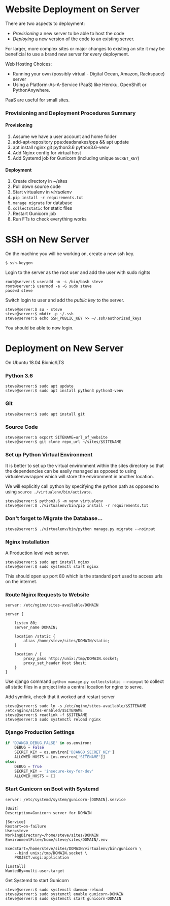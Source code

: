 Website Deployment on Server
============================
 
There are two aspects to deployment:
 
* _Provisioning_ a new server to be able to host the code
* _Deploying_  a new version of the code to an existing server.
 
For larger, more complex sites or major changes to existing an site it may be beneficial to use a brand new server for every deployment.
 
Web Hosting Choices:
 
* Running your own (possibly virtual - Digital Ocean, Amazon, Rackspace) server
* Using a Platform-As-A-Service (PaaS) like Heroku, OpenShift or PythonAnywhere.
 
PaaS are useful for small sites.
 
### Provisioning and Deployment Procedures Summary

#### Provisioning

1. Assume we have a user account and home folder
2. add-apt-repository ppa:deadsnakes/ppa && apt update
3. apt install nginx git python3.6 python3.6-venv
4. Add Nginx config for virtual host
5. Add Systemd job for Gunicorn (including unique `SECRET_KEY`)

#### Deployment

1. Create directory in ~/sites
2. Pull down source code
3. Start virtualenv in _virtualenv_
4. `pip install -r requirements.txt`
5. `manage migrate` for database
6. `collectstatic` for static files
7. Restart Gunicorn job
8. Run FTs to check everything works

SSH on New Server
=================

On the machine you will be working on, create a new ssh key.

```shell
$ ssh-keygen
```

Login to the server as the root user and add the user with sudo rights

```shell
root@server:$ useradd -m -s /bin/bash steve
root@server:$ usermod -a -G sudo steve
passwd steve
```

Switch login to user and add the *public key* to the server.

```shell
steve@server:$ su - steve
steve@server:$ mkdir -p ~/.ssh
steve@server:$ echo SSH_PUBLIC_KEY >> ~/.ssh/authorized_keys
``` 

You should be able to now login.

Deployment on New Server
========================
 
On Ubuntu 18.04 Bionic/LTS
 
### Python 3.6
```shell
steve@server:$ sudo apt update
steve@server:$ sudo apt install python3 python3-venv
```
 
### Git
```shell
steve@server:$ sudo apt install git
```
 
### Source Code
```shell
steve@server:$ export SITENAME=url_of_website
steve@server:$ git clone repo_url ~/sites/$SITENAME
```
 
### Set up Python Virtual Environment
 
It is better to set up the virtual environment within the sites directory so that the dependencies can be easily managed as opposed to using virtualenvwrapper which will store the environment in another location.
 
We will explicitly call python by specifying the python path as opposed to using `source ./virtualenv/bin/activate`.
 
```shell
steve@server:$ python3.6 -m venv virtualenv
steve@server:$ ./virtualenv/bin/pip install -r requirements.txt
```
 
### Don't forget to Migrate the Database...
 
```shell
steve@server:$ ./virtualenv/bin/python manage.py migrate --noinput
```

### Nginx Installation

A Production level web server.

```shell
steve@server:$ sudo apt install nginx
steve@server:$ sudo systemctl start nginx
```

This should open up port 80 which is the standard port used to access urls on the internet.

### Route Nginx Requests to Website

`server: /etc/nginx/sites-available/DOMAIN`

```
server {

    listen 80;
    server_name DOMAIN;

    location /static {
        alias /home/steve/sites/DOMAIN/static;
    }

    location / {
        proxy_pass http://unix:/tmp/DOMAIN.socket;
        proxy_set_header Host $host;
    }
}
```

Use django command `python manage.py collectstatic --noinput` to collect all static files in a project into a central location for nginx to serve.

Add symlink, check that it worked and restart server

```shell
steve@server:$ sudo ln -s /etc/nginx/sites-available/$SITENAME /etc/nginx/sites-enabled/$SITENAME
steve@server:$ readlink -f $SITENAME
steve@server:$ sudo systemctl reload nginx
```

### Django Production Settings

```python
if 'DJANGO_DEBUG_FALSE' in os.environ:
    DEBUG = False
    SECRET_KEY = os.environ['DJANGO_SECRET_KEY']
    ALLOWED_HOSTS = [os.environ['SITENAME']]
else:
    DEBUG = True
    SECRET_KEY = 'insecure-key-for-dev'
    ALLOWED_HOSTS = []
```

### Start Gunicorn on Boot with Systemd

`server: /etc/systemd/system/gunicorn-[DOMAIN].service`

```
[Unit]
Description=Gunicorn server for DOMAIN

[Service]
Restart=on-failure
User=steve
WorkingDirectory=/home/steve/sites/DOMAIN
EnvironmentFile=/home/steve/sites/DOMAIN/.env

ExecStart=/home/steve/sites/DOMAIN/virtualenv/bin/gunicorn \
    --bind unix:/tmp/DOMAIN.socket \
    PROJECT.wsgi:application

[Install]
WantedBy=multi-user.target
```

Get Systemd to start Gunicorn

```shell
steve@server:$ sudo systemctl daemon-reload
steve@server:$ sudo systemctl enable gunicorn-DOMAIN
steve@server:$ sudo systemctl start gunicorn-DOMAIN
```
